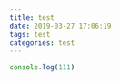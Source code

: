 ```yaml
---
title: test
date: 2019-03-27 17:06:19
tags: test
categories: test
---
```

```js
console.log(111)
```